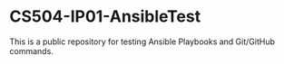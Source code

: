 # CS504-IP01-AnsibleTest
This is a public repository for testing Ansible Playbooks and Git/GitHub commands.
